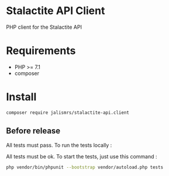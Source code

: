 # Stalactite API Client

PHP client for the Stalactite API

# Requirements

- PHP >= 7.1
- composer

# Install

```bash
composer require jalismrs/stalactite-api.client
```

## Before release
All tests must pass. To run the tests locally :

All tests must be ok. To start the tests, just use this command :

```bash
php vendor/bin/phpunit --bootstrap vendor/autoload.php tests
```